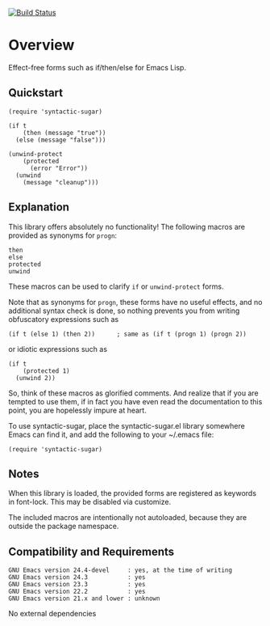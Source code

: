 [![Build Status](https://secure.travis-ci.org/rolandwalker/syntactic-sugar.png?branch=master)](http://travis-ci.org/rolandwalker/syntactic-sugar)

# Overview

Effect-free forms such as if/then/else for Emacs Lisp.

## Quickstart

```elisp
(require 'syntactic-sugar)
 
(if t
    (then (message "true"))
  (else (message "false")))
 
(unwind-protect
    (protected
      (error "Error"))
  (unwind
    (message "cleanup")))
```

## Explanation

This library offers absolutely no functionality!  The following
macros are provided as synonyms for `progn`:

	then
	else
	protected
	unwind

These macros can be used to clarify `if` or `unwind-protect` forms.

Note that as synonyms for `progn`, these forms have no useful
effects, and no additional syntax check is done, so nothing
prevents you from writing obfuscatory expressions such as

```elisp
(if t (else 1) (then 2))      ; same as (if t (progn 1) (progn 2))
```

or idiotic expressions such as

```elisp
(if t
    (protected 1)
  (unwind 2))
```

So, think of these macros as glorified comments.  And realize that
if you are tempted to use them, if in fact you have even read the
documentation to this point, you are hopelessly impure at heart.

To use syntactic-sugar, place the syntactic-sugar.el library somewhere
Emacs can find it, and add the following to your ~/.emacs file:

```elisp
(require 'syntactic-sugar)
```

## Notes

When this library is loaded, the provided forms are registered as
keywords in font-lock.  This may be disabled via customize.

The included macros are intentionally not autoloaded, because they
are outside the package namespace.

## Compatibility and Requirements

	GNU Emacs version 24.4-devel     : yes, at the time of writing
	GNU Emacs version 24.3           : yes
	GNU Emacs version 23.3           : yes
	GNU Emacs version 22.2           : yes
	GNU Emacs version 21.x and lower : unknown

No external dependencies
